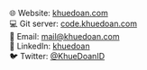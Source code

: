 🌐 Website: [khuedoan.com](https://khuedoan.com)<br>
💻 Git server: [code.khuedoan.com](https://code.khuedoan.com)<br>
📧 Email: [mail@khuedoan.com](mailto:mail@khuedoan.com)<br>
💼 LinkedIn: [khuedoan](https://www.linkedin.com/in/khuedoan)<br>
🐦 Twitter: [@KhueDoanID](https://twitter.com/KhueDoanID)<br>
